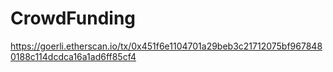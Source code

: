 # CrowdFunding

https://goerli.etherscan.io/tx/0x451f6e1104701a29beb3c21712075bf9678480188c114dcdca16a1ad6ff85cf4
